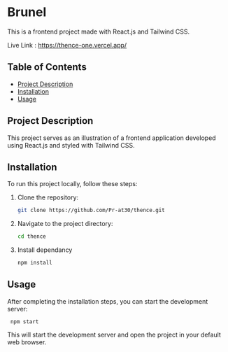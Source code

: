 # Brunel

This is a frontend project made with React.js and Tailwind CSS.

Live Link : https://thence-one.vercel.app/

## Table of Contents

- [Project Description](#project-description)
- [Installation](#installation)
- [Usage](#usage)

## Project Description

This project serves as an illustration of a frontend application developed using React.js and styled with Tailwind CSS.

## Installation

To run this project locally, follow these steps:

1. Clone the repository:

   ```bash
   git clone https://github.com/Pr-at30/thence.git

2. Navigate to the project directory:

   ```bash
   cd thence

3. Install dependancy

   ```bash
   npm install

## Usage

After completing the installation steps, you can start the development server:

     npm start

This will start the development server and open the project in your default web browser.

